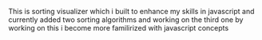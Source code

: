 This is sorting visualizer which i built  to enhance my skills in javascript and currently added two sorting algorithms and working on the third one by working on this i become more familirized with javascript concepts
